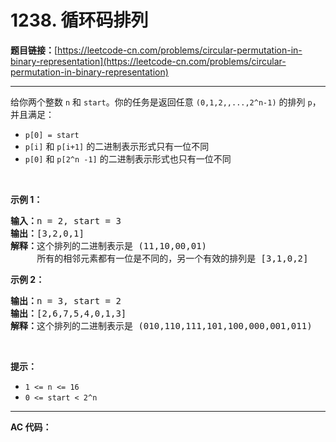 # 1238. 循环码排列

**题目链接：**[https://leetcode-cn.com/problems/circular-permutation-in-binary-representation](https://leetcode-cn.com/problems/circular-permutation-in-binary-representation)

---

<div class="content__1Y2H">
 <div class="notranslate">
  <p>给你两个整数&nbsp;<code>n</code> 和 <code>start</code>。你的任务是返回任意 <code>(0,1,2,,...,2^n-1)</code> 的排列 <code>p</code>，并且满足：</p> 
  <ul> 
   <li><code>p[0] = start</code></li> 
   <li><code>p[i]</code> 和 <code>p[i+1]</code>&nbsp;的二进制表示形式只有一位不同</li> 
   <li><code>p[0]</code> 和 <code>p[2^n -1]</code>&nbsp;的二进制表示形式也只有一位不同</li> 
  </ul> 
  <p>&nbsp;</p> 
  <p><strong>示例 1：</strong></p> 
  <pre class="language-text"><strong>输入：</strong>n = 2, start = 3
<strong>输出：</strong>[3,2,0,1]
<strong>解释：</strong>这个排列的二进制表示是 (11,10,00,01)
     所有的相邻元素都有一位是不同的，另一个有效的排列是 [3,1,0,2]
</pre> 
  <p><strong>示例 2：</strong></p> 
  <pre class="language-text"><strong>输出：</strong>n = 3, start = 2
<strong>输出：</strong>[2,6,7,5,4,0,1,3]
<strong>解释：</strong>这个排列的二进制表示是 (010,110,111,101,100,000,001,011)
</pre> 
  <p>&nbsp;</p> 
  <p><strong>提示：</strong></p> 
  <ul> 
   <li><code>1 &lt;= n &lt;= 16</code></li> 
   <li><code>0 &lt;= start&nbsp;&lt;&nbsp;2^n</code></li> 
  </ul> 
 </div>
</div>

---

**AC 代码：**

```java

```